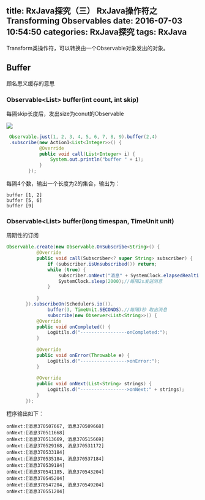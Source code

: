 title: RxJava探究（三） RxJava操作符之Transforming Observables
date: 2016-07-03 10:54:50
categories: RxJava探究
tags: RxJava
---

Transform类操作符，可以转换由一个Observable对象发出的对象。

## Buffer
顾名思义缓存的意思

### Observable<List<T>> buffer(int count, int skip)
每隔skip长度后，发出size为conut的Observable

![](http://reactivex.io/documentation/operators/images/buffer4.png)

```java
 Observable.just(1, 2, 3, 4, 5, 6, 7, 8, 9).buffer(2,4)
 .subscribe(new Action1<List<Integer>>() {
            @Override
            public void call(List<Integer> i) {
                System.out.println("buffer " + i);
            }
        });
```

每隔4个数，输出一个长度为2的集合，输出为：
```
buffer [1, 2]
buffer [5, 6]
buffer [9]
```
<!--more-->
### Observable<List<T>> buffer(long timespan, TimeUnit unit)

周期性的订阅
```java
Observable.create(new Observable.OnSubscribe<String>() {  
           @Override  
           public void call(Subscriber<? super String> subscriber) {  
               if (subscriber.isUnsubscribed()) return;  
               while (true) {  
                   subscriber.onNext("消息" + SystemClock.elapsedRealtime());  
                   SystemClock.sleep(2000);//每隔2s发送消息  
               }  
  
           }  
       }).subscribeOn(Schedulers.io()).  
               buffer(3, TimeUnit.SECONDS).//每隔3秒 取出消息  
               subscribe(new Observer<List<String>>() {  
           @Override  
           public void onCompleted() {  
               LogUtils.d("-----------------onCompleted:");  
           }  
  
           @Override  
           public void onError(Throwable e) {  
               LogUtils.d("----------------->onError:");  
           }  
  
           @Override  
           public void onNext(List<String> strings) {  
               LogUtils.d("----------------->onNext:" + strings);  
           }  
       });  
```

程序输出如下：

```
onNext:[消息370507667, 消息370509668]
onNext:[消息370511668]
onNext:[消息370513669, 消息370515669]
onNext:[消息370529168, 消息370531172]
onNext:[消息370533184]
onNext:[消息370535184, 消息370537184]
onNext:[消息370539184]
onNext:[消息370541185, 消息370543204]
onNext:[消息370545204]
onNext:[消息370547204, 消息370549204]
onNext:[消息370551204]

```

